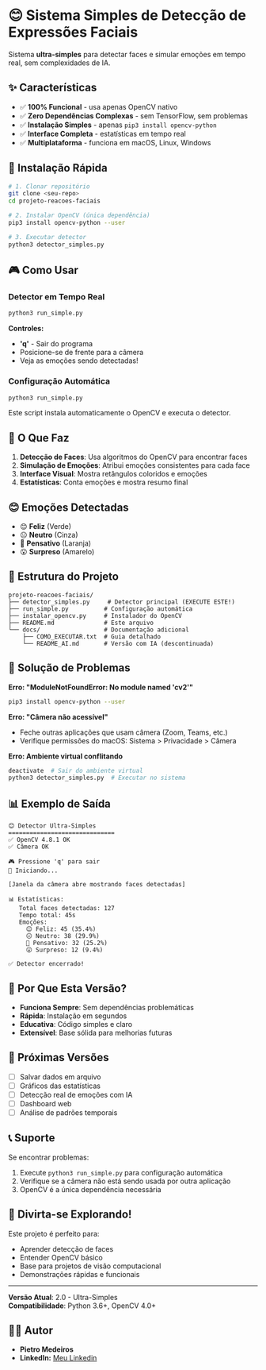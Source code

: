 # 😊 Sistema Simples de Detecção de Expressões Faciais

Sistema **ultra-simples** para detectar faces e simular emoções em tempo real, sem complexidades de IA.

## ✨ Características

- ✅ **100% Funcional** - usa apenas OpenCV nativo
- ✅ **Zero Dependências Complexas** - sem TensorFlow, sem problemas
- ✅ **Instalação Simples** - apenas `pip3 install opencv-python`
- ✅ **Interface Completa** - estatísticas em tempo real
- ✅ **Multiplataforma** - funciona em macOS, Linux, Windows

## 🚀 Instalação Rápida

```bash
# 1. Clonar repositório
git clone <seu-repo>
cd projeto-reacoes-faciais

# 2. Instalar OpenCV (única dependência)
pip3 install opencv-python --user

# 3. Executar detector
python3 detector_simples.py
```

## 🎮 Como Usar

### Detector em Tempo Real
```bash
python3 run_simple.py
```

**Controles:**
- **'q'** - Sair do programa
- Posicione-se de frente para a câmera
- Veja as emoções sendo detectadas!

### Configuração Automática
```bash
python3 run_simple.py
```
Este script instala automaticamente o OpenCV e executa o detector.

## 🎯 O Que Faz

1. **Detecção de Faces**: Usa algoritmos do OpenCV para encontrar faces
2. **Simulação de Emoções**: Atribui emoções consistentes para cada face
3. **Interface Visual**: Mostra retângulos coloridos e emoções
4. **Estatísticas**: Conta emoções e mostra resumo final

## 😊 Emoções Detectadas

- 😊 **Feliz** (Verde)
- 😐 **Neutro** (Cinza)  
- 🤔 **Pensativo** (Laranja)
- 😮 **Surpreso** (Amarelo)

## 📁 Estrutura do Projeto

```
projeto-reacoes-faciais/
├── detector_simples.py     # Detector principal (EXECUTE ESTE!)
├── run_simple.py          # Configuração automática
├── instalar_opencv.py     # Instalador do OpenCV
├── README.md              # Este arquivo
└── docs/                  # Documentação adicional
    ├── COMO_EXECUTAR.txt  # Guia detalhado
    └── README_AI.md       # Versão com IA (descontinuada)
```

## 🔧 Solução de Problemas

**Erro: "ModuleNotFoundError: No module named 'cv2'"**
```bash
pip3 install opencv-python --user
```

**Erro: "Câmera não acessível"**
- Feche outras aplicações que usam câmera (Zoom, Teams, etc.)
- Verifique permissões do macOS: Sistema > Privacidade > Câmera

**Erro: Ambiente virtual conflitando**
```bash
deactivate  # Sair do ambiente virtual
python3 detector_simples.py  # Executar no sistema
```

## 📊 Exemplo de Saída

```
😊 Detector Ultra-Simples
==============================
✅ OpenCV 4.8.1 OK
✅ Câmera OK

🎮 Pressione 'q' para sair
🎥 Iniciando...

[Janela da câmera abre mostrando faces detectadas]

📊 Estatísticas:
   Total faces detectadas: 127
   Tempo total: 45s
   Emoções:
     😊 Feliz: 45 (35.4%)
     😐 Neutro: 38 (29.9%)
     🤔 Pensativo: 32 (25.2%)
     😮 Surpreso: 12 (9.4%)

✅ Detector encerrado!
```

## 🎯 Por Que Esta Versão?

- **Funciona Sempre**: Sem dependências problemáticas
- **Rápida**: Instalação em segundos
- **Educativa**: Código simples e claro
- **Extensível**: Base sólida para melhorias futuras

## 🔮 Próximas Versões

- [ ] Salvar dados em arquivo
- [ ] Gráficos das estatísticas
- [ ] Detecção real de emoções com IA
- [ ] Dashboard web
- [ ] Análise de padrões temporais

## 📞 Suporte

Se encontrar problemas:
1. Execute `python3 run_simple.py` para configuração automática
2. Verifique se a câmera não está sendo usada por outra aplicação
3. OpenCV é a única dependência necessária

## 🎉 Divirta-se Explorando!

Este projeto é perfeito para:
- Aprender detecção de faces
- Entender OpenCV básico
- Base para projetos de visão computacional
- Demonstrações rápidas e funcionais

---

**Versão Atual**: 2.0 - Ultra-Simples  
**Compatibilidade**: Python 3.6+, OpenCV 4.0+  

## 👨‍💻 Autor

-   **Pietro Medeiros**
-   **LinkedIn:** [Meu Linkedin](https://www.linkedin.com/in/pietro-medeiros-770bba162/)

